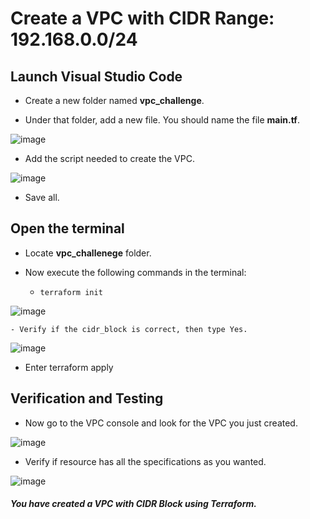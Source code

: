 # Create a VPC with CIDR Range: 192.168.0.0/24


## Launch Visual Studio Code  

- Create a new folder named **vpc_challenge**.

- Under that folder, add a new file. You should name the file **main.tf**.
  

![image](https://github.com/djcloudking/terraform-challenges/assets/122766532/87a3196a-65f7-4eaa-a112-106a65a91fa0)


- Add the script needed to create the VPC.
  

![image](https://github.com/djcloudking/terraform-challenges/assets/122766532/70879e6f-8cd8-4059-b8d5-72ce37ce6af6)


- Save all.


## Open the terminal

- Locate **vpc_challenege** folder.

- Now execute the following commands in the terminal:

    - `terraform init`
      
 
![image](https://github.com/djcloudking/terraform-challenges/assets/122766532/7a393e83-0d05-47a7-9811-c2ae0f86b043)


    - Verify if the cidr_block is correct, then type Yes.


![image](https://github.com/djcloudking/terraform-challenges/assets/122766532/2e0ce600-72d6-42eb-98d5-1ae09687d129)


- Enter terraform apply


## Verification and Testing

- Now go to the VPC console and look for the VPC you just created.
  

![image](https://github.com/djcloudking/terraform-challenges/assets/122766532/5dbb87cc-1e8a-4b5f-8aa4-5e9684759138)


- Verify if resource has all the specifications as you wanted.
  

![image](https://github.com/djcloudking/terraform-challenges/assets/122766532/9dc5a12b-5bc6-4a98-b3fb-4a3ffcf5556e)


##### You have created a VPC with CIDR Block using Terraform. 


